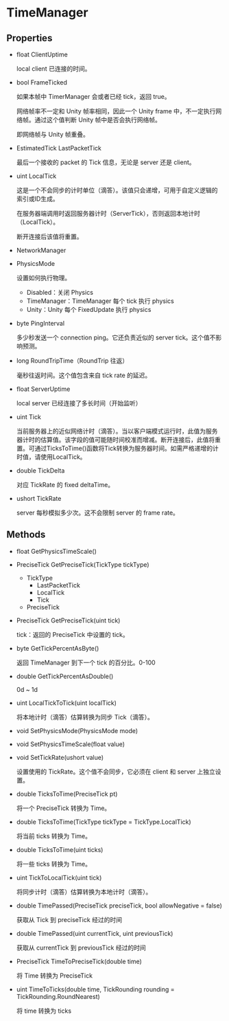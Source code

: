 # TimeManager

## Properties

- float ClientUptime

  local client 已连接的时间。

- bool FrameTicked

  如果本帧中 TimerManager 会或者已经 tick，返回 true。

  网络帧率不一定和 Unity 帧率相同，因此一个 Unity frame 中，不一定执行网络帧。通过这个值判断 Unity 帧中是否会执行网络帧。

  即网络帧与 Unity 帧重叠。

- EstimatedTick LastPacketTick

  最后一个接收的 packet 的 Tick 信息，无论是 server 还是 client。

- uint LocalTick

  这是一个不会同步的计时单位（滴答）。该值只会递增，可用于自定义逻辑的索引或ID生成。
  
  在服务器端调用时返回服务器计时（ServerTick），否则返回本地计时（LocalTick）。
  
  断开连接后该值将重置。

- NetworkManager

- PhysicsMode

  设置如何执行物理。

  - Disabled：关闭 Physics 
  - TimeManager：TimeManager 每个 tick 执行 physics
  - Unity：Unity 每个 FixedUpdate 执行 physics

- byte PingInterval

  多少秒发送一个 connection ping。它还负责近似的 server tick。这个值不影响预测。

- long RoundTripTime（RoundTrip 往返）

  毫秒往返时间。这个值包含来自 tick rate 的延迟。

- float ServerUptime

  local server 已经连接了多长时间（开始监听）

- uint Tick

  当前服务器上的近似网络计时（滴答）。当以客户端模式运行时，此值为服务器计时的估算值。该字段的值可能随时间校准而增减。断开连接后，此值将重置。可通过TicksToTime()函数将Tick转换为服务器时间。如需严格递增的计时值，请使用LocalTick。

- double TickDelta

  对应 TickRate 的 fixed deltaTime。

- ushort TickRate

  server 每秒模拟多少次。这不会限制 server 的 frame rate。

## Methods

- float GetPhysicsTimeScale()

- PreciseTick GetPreciseTick(TickType tickType)

  - TickType
    - LastPacketTick
    - LocalTick
    - Tick
  - PreciseTick

- PreciseTick GetPreciseTick(uint tick)

  tick：返回的 PreciseTick 中设置的 tick。

- byte GetTickPercentAsByte()

  返回 TimeManager 到下一个 tick 的百分比。0-100

- double GetTickPercentAsDouble()

  0d ~ 1d

- uint LocalTickToTick(uint localTick)

  将本地计时（滴答）估算转换为同步 Tick（滴答）。

- void SetPhysicsMode(PhysicsMode mode)

- void SetPhysicsTimeScale(float value)

- void SetTickRate(ushort value)

  设置使用的 TickRate。这个值不会同步，它必须在 client 和 server 上独立设置。

- double TicksToTime(PreciseTick pt)

  将一个 PreciseTick 转换为 Time。

- double TicksToTime(TickType tickType = TickType.LocalTick)

  将当前 ticks 转换为 Time。

- double TicksToTime(uint ticks)

  将一些 ticks 转换为 Time。

- uint TickToLocalTick(uint tick)

  将同步计时（滴答）估算转换为本地计时（滴答）。

- double TimePassed(PreciseTick preciseTick, bool allowNegative = false)

  获取从 Tick 到 preciseTick 经过的时间

- double TimePassed(uint currentTick, uint previousTick)

  获取从 currentTick 到 previousTick 经过的时间

- PreciseTick TimeToPreciseTick(double time)

  将 Time 转换为 PreciseTick

- uint TimeToTicks(double time, TickRounding rounding = TickRounding.RoundNearest)

  将 time 转换为 ticks